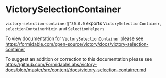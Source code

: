 # VictorySelectionContainer

`victory-selection-container@^30.0.0` exports `VictorySelectionContainer`, `selectionContainerMixin` and `SelectionHelpers`

To view documentation for `VictorySelectionContainer` please see https://formidable.com/open-source/victory/docs/victory-selection-container

To suggest an addition or correction to this documentation please see https://github.com/FormidableLabs/victory-docs/blob/master/src/content/docs/victory-selection-container.md